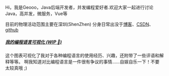 Hi，我是Geooo，Java后端开发者，并发编程爱好者.欢迎大家一起进行讨论Java，高并发，微服务，Vue等

目前的物理活动范围主要在深圳(ShenZhen)
分身日常出没于[博客](https://geooo030.github.io/)、[CSDN](https://blog.csdn.net/Geoooo?type=blog)、[github](https://github.com/Geooo030)


##### [我的编程语言可视化 (WIP 🚧)](https://huangxuan.me/2020/05/05/pl-chart/)

这个图表可视化了我对于各种编程语言的使用经历、兴趣，还附带了一些评语和解释等等。 啊我知道对比编程语言是一件很有争议的事情……自娱自乐一下！不要太较真哦 ;)

